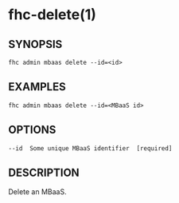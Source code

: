 fhc-delete(1)
=============
## SYNOPSIS

  `fhc admin mbaas delete --id=<id>`

## EXAMPLES

  `fhc admin mbaas delete --id=<MBaaS id>`    


## OPTIONS

    --id  Some unique MBaaS identifier  [required]

## DESCRIPTION

Delete an MBaaS.
